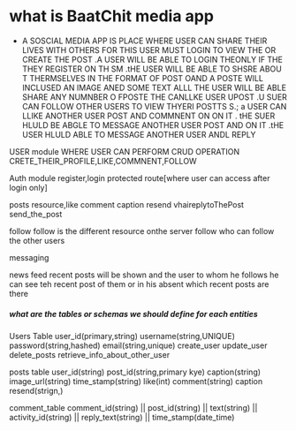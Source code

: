 # what is BaatChit media app 
 * A SOSCIAL MEDIA APP IS PLACE WHERE USER CAN SHARE THEIR LIVES WITH OTHERS 
FOR THIS USER MUST LOGIN TO VIEW THE OR  CREATE THE POST .A USER WILL BE ABLE TO LOGIN THEONLY IF THE  THEY REGISTER ON TH SM .tHE USER WILL BE ABLE TO SHSRE ABOU T THERMSELVES IN THE FORMAT OF POST OAND A POSTE WILL INCLUSED AN IMAGE ANED SOME TEXT ALLL THE USER WILL BE ABLE SHARE ANY NUMNBER O FPOSTE THE CANLLKE USER UPOST .U SUER CAN FOLLOW OTHER USERS TO VIEW THYERI POSTTS S.; a USER CAN LLIKE ANOTHER USER POST AND COMMNENT ON ON IT . tHE SUER HLULD BE ABGLE TO MESSAGE ANOTHER USER POST AND ON IT .tHE USER HLULD ABLE TO MESSAGE ANOTHER  USER ANDL REPLY 

USER module 
WHERE USER CAN PERFORM CRUD OPERATION CRETE_THEIR_PROFILE,LIKE,COMMNENT,FOLLOW 

Auth module 
register,login protected route[where user can access after login only]

posts
resource,like comment caption resend vhaireplytoThePost send_the_post 

follow
follow is the different resource onthe server 
follow who can follow the other users 

messaging 

news feed 
recent posts will be shown 
and the user to whom he follows he can see teh recent post of them or in his absent which recent posts are there 

##### what are the tables or schemas we should define for each entities 

Users Table 
user_id(primary,string)  username(string,UNIQUE)  password(string,hashed) email(string,unique) 
create_user  update_user  delete_posts  retrieve_info_about_other_user 

posts table 
user_id(string)   post_id(string,primary kye)    caption(string)  image_url(string)   time_stamp(string)
like(int)    comment(string)  caption resend(strign,)

comment_table 
comment_id(string) || post_id(string) ||  text(string) ||  activity_id(string) || reply_text(string) ||  time_stamp(date_time)
 